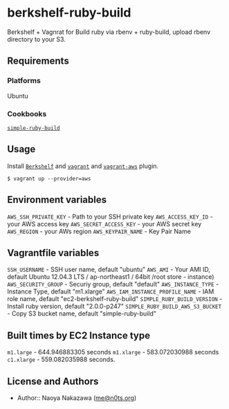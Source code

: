 berkshelf-ruby-build
===================================
Berkshelf + Vagnrat for Build ruby via rbenv + ruby-build, upload rbenv directory to your S3.


Requirements
------------
### Platforms
Ubuntu

### Cookbooks
[`simple-ruby-build`](https://github.com/n0ts/cookbook-simple-ruby-build)


Usage
-----
Install [`Berkshelf`](http://berkshelf.com/) and [`vagrant`](http://www.vagrantup.com/) and [`vagrant-aws`](https://github.com/mitchellh/vagrant-aws) plugin.

```
$ vagrant up --provider=aws
```

Environment variables
-----
`AWS_SSH_PRIVATE_KEY` - Path to your SSH private key
`AWS_ACCESS_KEY_ID` -  your AWS access key
`AWS_SECRET_ACCESS_KEY` - your AWS secret key
`AWS_REGION` - your AWs region
`AWS_KEYPAIR_NAME` - Key Pair Name


Vagrantfile variables
-----
`SSH_USERNAME` - SSH user name, default "ubuntu"
`AWS_AMI` - Your AMI ID, default Ubuntu 12.04.3 LTS / ap-northeast1 / 64bit /root store - instance)
`AWS_SECURITY_GROUP` - Securiy group, default "default"
`AWS_INSTANCE_TYPE` - Instance Type, default "m1.xlarge"
`AWS_IAM_INSTANCE_PROFILE_NAME` - IAM role name, default "ec2-berkshelf-ruby-build"
`SIMPLE_RUBY_BUILD_VERSION` - Install ruby version, default "2.0.0-p247"
`SIMPLE_RUBY_BUILD_AWS_S3_BUCKET` - Copy S3 bucket name, default "simple-ruby-build"


Built times by EC2 Instance type
-----
`m1.large` - 644.946883305 seconds
`m1.xlarge` - 583.072030988 seconds
`c1.xlarge` - 559.082035988 seconds.


License and Authors
-------------------
- Author:: Naoya Nakazawa (<me@n0ts.org>)
